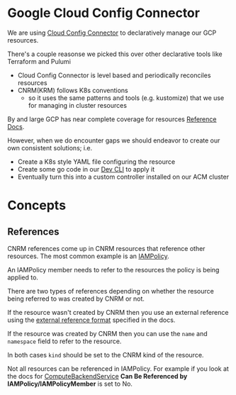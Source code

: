 # Google Cloud Config Connector

We are using [Cloud Config Connector](https://cloud.google.com/config-connector/docs/concepts/namespaces-and-projects)
to declaratively manage our GCP resources.

There's a couple reasonse we picked this over other declarative tools like Terraform and Pulumi

* Cloud Config Connector is level based and periodically reconciles resources
* CNRM(KRM) follows K8s conventions 
  * so it uses the same patterns and tools (e.g. kustomize) that we use for managing in cluster resources


By and large GCP has near complete coverage for resources [Reference Docs](https://cloud.google.com/config-connector/docs/reference/resource-docs/iap/iapidentityawareproxyclient).

However, when we do encounter gaps we should endeavor to create our own consistent solutions; i.e.

* Create a K8s style YAML file configuring the resource
* Create some go code in our [Dev CLI](https://github.com/starlingai/flock/tree/main/go/cmd/sugar) to apply it
* Eventually turn this into a custom controller installed on our ACM cluster


# Concepts

## References

CNRM references come up in CNRM resources that reference other resources. The most common example
is an [IAMPolicy](https://cloud.google.com/config-connector/docs/reference/resource-docs/iam/iampolicy#sample_yamls).

An IAMPolicy member needs to refer to the resources the policy is being applied to.

There are two types of references depending on whether the resource being referred to was created
by CNRM or not.

If the resource wasn't created by CNRM then you use an external reference using the [external reference format](https://cloud.google.com/config-connector/docs/reference/resource-docs/iam/iampolicy#sample_yamls) specified in the docs.

If the resource was created by CNRM then you can use the `name` and `namespace` field to refer to the resource. 

In both cases `kind` should be set to the CNRM kind of the resource.

Not all resources can be referenced in IAMPolicy. For example if you look at the docs for 
[ComputeBackendService](https://cloud.google.com/config-connector/docs/reference/resource-docs/compute/computebackendservice) **Can Be Referenced by IAMPolicy/IAMPolicyMember** is set to No. 
  